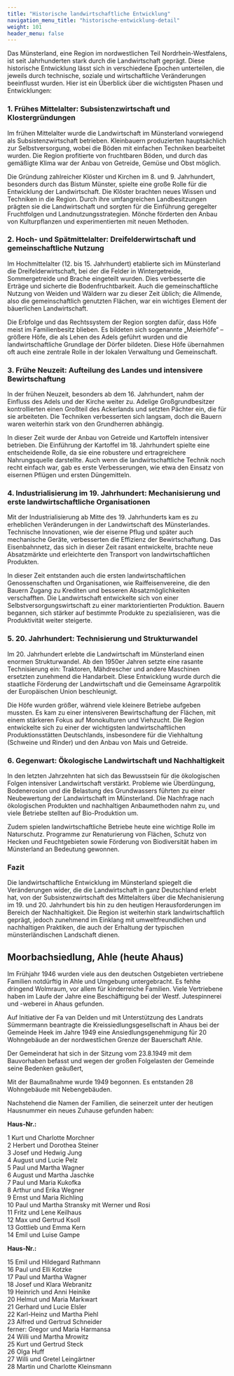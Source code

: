 ```yaml
---
title: "Historische landwirtschaftliche Entwicklung"
navigation_menu_title: "historische-entwicklung-detail"
weight: 101
header_menu: false
---
```


Das Münsterland, eine Region im nordwestlichen Teil Nordrhein-Westfalens, ist seit Jahrhunderten stark durch die Landwirtschaft geprägt. Diese historische Entwicklung lässt sich in verschiedene Epochen unterteilen, die jeweils durch technische, soziale und wirtschaftliche Veränderungen beeinflusst wurden. Hier ist ein Überblick über die wichtigsten Phasen und Entwicklungen:

### 1. Frühes Mittelalter: Subsistenzwirtschaft und Klostergründungen
Im frühen Mittelalter wurde die Landwirtschaft im Münsterland vorwiegend als Subsistenzwirtschaft betrieben. Kleinbauern produzierten hauptsächlich zur Selbstversorgung, wobei die Böden mit einfachen Techniken bearbeitet wurden. Die Region profitierte von fruchtbaren Böden, und durch das gemäßigte Klima war der Anbau von Getreide, Gemüse und Obst möglich.

Die Gründung zahlreicher Klöster und Kirchen im 8. und 9. Jahrhundert, besonders durch das Bistum Münster, spielte eine große Rolle für die Entwicklung der Landwirtschaft. Die Klöster brachten neues Wissen und Techniken in die Region. Durch ihre umfangreichen Landbesitzungen prägten sie die Landwirtschaft und sorgten für die Einführung geregelter Fruchtfolgen und Landnutzungsstrategien. Mönche förderten den Anbau von Kulturpflanzen und experimentierten mit neuen Methoden.

### 2. Hoch- und Spätmittelalter: Dreifelderwirtschaft und gemeinschaftliche Nutzung
Im Hochmittelalter (12. bis 15. Jahrhundert) etablierte sich im Münsterland die Dreifelderwirtschaft, bei der die Felder in Wintergetreide, Sommergetreide und Brache eingeteilt wurden. Dies verbesserte die Erträge und sicherte die Bodenfruchtbarkeit. Auch die gemeinschaftliche Nutzung von Weiden und Wäldern war zu dieser Zeit üblich; die Allmende, also die gemeinschaftlich genutzten Flächen, war ein wichtiges Element der bäuerlichen Landwirtschaft.

Die Erbfolge und das Rechtssystem der Region sorgten dafür, dass Höfe meist im Familienbesitz blieben. Es bildeten sich sogenannte „Meierhöfe“ – größere Höfe, die als Lehen des Adels geführt wurden und die landwirtschaftliche Grundlage der Dörfer bildeten. Diese Höfe übernahmen oft auch eine zentrale Rolle in der lokalen Verwaltung und Gemeinschaft.

### 3. Frühe Neuzeit: Aufteilung des Landes und intensivere Bewirtschaftung
In der frühen Neuzeit, besonders ab dem 16. Jahrhundert, nahm der Einfluss des Adels und der Kirche weiter zu. Adelige Großgrundbesitzer kontrollierten einen Großteil des Ackerlands und setzten Pächter ein, die für sie arbeiteten. Die Techniken verbesserten sich langsam, doch die Bauern waren weiterhin stark von den Grundherren abhängig.

In dieser Zeit wurde der Anbau von Getreide und Kartoffeln intensiver betrieben. Die Einführung der Kartoffel im 18. Jahrhundert spielte eine entscheidende Rolle, da sie eine robustere und ertragreichere Nahrungsquelle darstellte. Auch wenn die landwirtschaftliche Technik noch recht einfach war, gab es erste Verbesserungen, wie etwa den Einsatz von eisernen Pflügen und ersten Düngemitteln.

### 4. Industrialisierung im 19. Jahrhundert: Mechanisierung und erste landwirtschaftliche Organisationen
Mit der Industrialisierung ab Mitte des 19. Jahrhunderts kam es zu erheblichen Veränderungen in der Landwirtschaft des Münsterlandes. Technische Innovationen, wie der eiserne Pflug und später auch mechanische Geräte, verbesserten die Effizienz der Bewirtschaftung. Das Eisenbahnnetz, das sich in dieser Zeit rasant entwickelte, brachte neue Absatzmärkte und erleichterte den Transport von landwirtschaftlichen Produkten.

In dieser Zeit entstanden auch die ersten landwirtschaftlichen Genossenschaften und Organisationen, wie Raiffeisenvereine, die den Bauern Zugang zu Krediten und besseren Absatzmöglichkeiten verschafften. Die Landwirtschaft entwickelte sich von einer Selbstversorgungswirtschaft zu einer marktorientierten Produktion. Bauern begannen, sich stärker auf bestimmte Produkte zu spezialisieren, was die Produktivität weiter steigerte.

### 5. 20. Jahrhundert: Technisierung und Strukturwandel
Im 20. Jahrhundert erlebte die Landwirtschaft im Münsterland einen enormen Strukturwandel. Ab den 1950er Jahren setzte eine rasante Technisierung ein: Traktoren, Mähdrescher und andere Maschinen ersetzten zunehmend die Handarbeit. Diese Entwicklung wurde durch die staatliche Förderung der Landwirtschaft und die Gemeinsame Agrarpolitik der Europäischen Union beschleunigt.

Die Höfe wurden größer, während viele kleinere Betriebe aufgeben mussten. Es kam zu einer intensiveren Bewirtschaftung der Flächen, mit einem stärkeren Fokus auf Monokulturen und Viehzucht. Die Region entwickelte sich zu einer der wichtigsten landwirtschaftlichen Produktionsstätten Deutschlands, insbesondere für die Viehhaltung (Schweine und Rinder) und den Anbau von Mais und Getreide.

### 6. Gegenwart: Ökologische Landwirtschaft und Nachhaltigkeit
In den letzten Jahrzehnten hat sich das Bewusstsein für die ökologischen Folgen intensiver Landwirtschaft verstärkt. Probleme wie Überdüngung, Bodenerosion und die Belastung des Grundwassers führten zu einer Neubewertung der Landwirtschaft im Münsterland. Die Nachfrage nach ökologischen Produkten und nachhaltigen Anbaumethoden nahm zu, und viele Betriebe stellten auf Bio-Produktion um.

Zudem spielen landwirtschaftliche Betriebe heute eine wichtige Rolle im Naturschutz. Programme zur Renaturierung von Flächen, Schutz von Hecken und Feuchtgebieten sowie Förderung von Biodiversität haben im Münsterland an Bedeutung gewonnen.

### Fazit
Die landwirtschaftliche Entwicklung im Münsterland spiegelt die Veränderungen wider, die die Landwirtschaft in ganz Deutschland erlebt hat, von der Subsistenzwirtschaft des Mittelalters über die Mechanisierung im 19. und 20. Jahrhundert bis hin zu den heutigen Herausforderungen im Bereich der Nachhaltigkeit. Die Region ist weiterhin stark landwirtschaftlich geprägt, jedoch zunehmend im Einklang mit umweltfreundlichen und nachhaltigen Praktiken, die auch der Erhaltung der typischen münsterländischen Landschaft dienen.



## Moorbachsiedlung, Ahle (heute Ahaus)

Im Frühjahr 1946 wurden viele aus den deutschen Ostgebieten vertriebene Familien notdürftig in Ahle und Umgebung untergebracht. Es fehhe dringend Wolmraum, vor allem für kinderreiche Familien. Viele Vertriebene haben im Laufe der Jahre eine Beschäftigung bei der Westf. Jutespinnerei und -weberei in Ahaus gefunden.

Auf Initiative der Fa van Delden und mit Unterstützung des Landrats Sümmermann beantragte die Kreissiedlungsgesellschaft in Ahaus bei der Gemeinde Heek im Jahre 1949 eine Ansiedlungsgenehmigung für 20 Wohngebäude an der nordwestlichen Grenze der Bauerschaft Ahle.

Der Gemeinderat hat sich in der Sitzung vom 23.8.1949 mit dem Bauvorhaben befasst und wegen der großen Folgelasten der Gemeinde seine Bedenken geäußert,

Mit der Baumaßnahme wurde 1949 begonnen. Es entstanden 28 Wohngebäude mit Nebengebäuden.

Nachstehend die Namen der Familien, die seinerzeit unter der heutigen Hausnummer ein neues Zuhause gefunden haben:


**Haus-Nr.:**

1 Kurt und Charlotte Morchner  
2 Herbert und Dorothea Steiner  
3 Josef und Hedwig Jung  
4 August und Lucie Pelz  
5 Paul und Martha Wagner  
6 August und Martha Jaschke  
7 Paul und Maria Kukofka  
8 Arthur und Erika Wegner  
9 Ernst und Maria Richling  
10 Paul und Martha Stransky mit Werner und Rosi  
11 Fritz und Lene Keilhaus  
12 Max und Gertrud Ksoll  
13 Gottlieb und Emma Kern  
14 Emil und Luise Gampe  


**Haus-Nr.:**

15 Emil und Hildegard Rathmann  
16 Paul und Elli Kotzke  
17 Paul und Martha Wagner  
18 Josef und Klara Webranitz  
19 Heinrich und Anni Heinike  
20 Helmut und Maria Markwart  
21 Gerhard und Lucie Elsler  
22 Karl-Heinz und Martha Piehl  
23 Alfred und Gertrud Schneider  
ferner: Gregor und Maria Harmansa  
24 Willi und Martha Mrowitz  
25 Kurt und Gertrud Steck  
26 Olga Huff  
27 Willi und Gretel Leingärtner  
28 Martin und Charlotte Kleinsmann  
